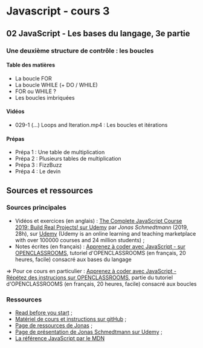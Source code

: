 # Javascript - cours 3

## 02 JavaScript - Les bases du langage, 3e partie

### Une deuxième structure de contrôle : les boucles

#### Table des matières

- La boucle FOR
- La boucle WHILE (+ DO / WHILE)
- FOR ou WHILE ?
- Les boucles imbriquées

#### Vidéos

- 029-1 (…) Loops and Iteration.mp4 : Les boucles et itérations

#### Prépas

- Prépa 1 : Une table de multiplication
- Prépa 2 : Plusieurs tables de multiplication
- Prépa 3 : FizzBuzz
- Prépa 4 : Le devin


## Sources et ressources

### Sources principales

- Vidéos et exercices (en anglais) : [The Complete JavaScript Course 2019: Build Real Projects! sur Udemy](https://www.udemy.com/course/the-complete-javascript-course/) par _Jonas Schmedtmann_ (2019, 28h), sur [Udemy](https://www.udemy.com) (Udemy is an online learning and teaching marketplace with over 100000 courses and 24 million students) ;
- Notes écrites (en français) : [Apprenez à coder avec JavaScript - sur OPENCLASSROOMS](https://openclassrooms.com/fr/courses/2984401-apprenez-a-coder-avec-javascript), tutoriel d'OPENCLASSROOMS (en français, 20 heures, facile) consacré aux bases du langage

=> Pour ce cours en particulier : [Apprenez à coder avec JavaScript - Répétez des instrucions sur OPENCLASSROOMS](https://openclassrooms.com/fr/courses/2984401-apprenez-a-coder-avec-javascript/3074396-repetez-des-instructions), partie du tutoriel d'OPENCLASSROOMS (en français, 20 heures, facile) consacré aux boucles

### Ressources

- [Read before you start](file:///Users/Myriam/Documents/PC/E/Myriam/HERSCours%20-c/2019-2020/JS/the-complete-javascript-course/01%20Course%20Introduction/002%20READ%20BEFORE%20YOU%20START.html) ;
- [Matériel de cours et instructions sur gitHub](https://github.com/jonasschmedtmann/complete-javascript-course) ;
- [Page de ressources de Jonas](http://codingheroes.io/resources/) ;
- [Page de présentation de Jonas Schmedtmann sur Udemy](https://www.udemy.com/user/jonasschmedtmann/) ;
- [La référence JavaScript par le MDN](https://developer.mozilla.org/en-US/docs/Web/JavaScript/Reference)

